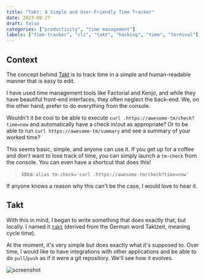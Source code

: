 ```yaml
---
title: "Takt: A Simple and User-Friendly Time Tracker"
date: 2023-08-27
draft: false
categories: ["productivity", "time management"]
labels: ["time-tracker", "cli", "takt", "hacking", "time", "terminal"]
---
```


## Context

The concept behind [Takt][takt] is to track time in a simple and human-readable
manner that is easy to edit.

I have used time management tools like Factorial and Kenjo, and while they have
beautiful front-end interfaces, they often neglect the back-end. We, on the
other hand, prefer to do everything from the console.

Wouldn't it be cool to be able to execute `curl
.https://awesome-tm/check?time=now` and automatically have a check in/out as
appropriate? Or to be able to run `curl https://awesome-tm/summary` and see a
summary of your worked time?

This seems basic, simple, and anyone can use it. If you get up for a coffee and
don't want to lose track of time, you can simply launch a `tm-check` from the
console. You can even have a shortcut that does this!

> Idea: `alias tm-check='curl .https://awesome-tm/check?time=now'`

If anyone knows a reason why this can't be the case, I would love to hear it.

## Takt

With this in mind, I began to write something that does exactly that, but
locally. I named it [`takt`][takt] (derived from the German word Taktzeit,
meaning cycle time).

At the moment, it's very simple but does exactly what it's supposed to. Over
time, I would like to have integrations with other applications and be able to
do `pull`/`push` as if it were a git repository. We'll see how it evolves.

![screenshot](https://media.hachyderm.io/media_attachments/files/110/963/065/168/213/242/original/b431a99f64c70415.png)


<!-- Links -->
[takt]: https://github.com/mmngreco/takt
